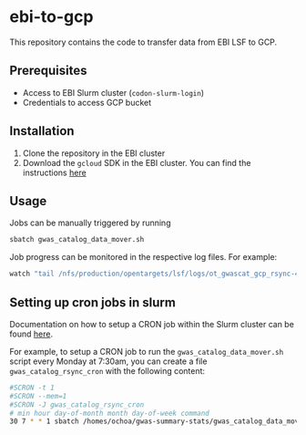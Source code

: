 # ebi-to-gcp

This repository contains the code to transfer data from EBI LSF to GCP.

## Prerequisites

- Access to EBI Slurm cluster (`codon-slurm-login`)
- Credentials to access GCP bucket

## Installation

1. Clone the repository in the EBI cluster
2. Download the `gcloud` SDK in the EBI cluster. You can find the instructions [here](https://cloud.google.com/sdk/docs/install#linux)

## Usage

Jobs can be manually triggered by running

```bash
sbatch gwas_catalog_data_mover.sh
```

Job progress can be monitored in the respective log files. For example:

```bash
watch "tail /nfs/production/opentargets/lsf/logs/ot_gwascat_gcp_rsync-47150371.err"
```

## Setting up cron jobs in slurm

Documentation on how to setup a CRON job within the Slurm cluster can be found [here](https://embl.service-now.com/esc?id=kb_article&table=kb_knowledge&sysparm_article=KB0010982#mcetoc_1grgc1g622). 

For example, to setup a CRON job to run the `gwas_catalog_data_mover.sh` script every Monday at 7:30am, you can create a file `gwas_catalog_rsync_cron` with the following content:

```bash
#SCRON -t 1
#SCRON --mem=1
#SCRON -J gwas_catalog_rsync_cron
# min hour day-of-month month day-of-week command
30 7 * * 1 sbatch /homes/ochoa/gwas-summary-stats/gwas_catalog_data_mover.sh
```
